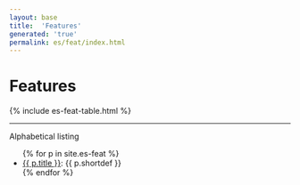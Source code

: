 ```yaml
---
layout: base
title:  'Features'
generated: 'true'
permalink: es/feat/index.html
---
```


# Features

{% include es-feat-table.html %}

----------

Alphabetical listing

<ul>
{% for p in site.es-feat %}
  <li><a href="{{ p.title }}.html" class="doclabel">{{ p.title }}</a>: {{ p.shortdef }}</li>
{% endfor %}
</ul>
